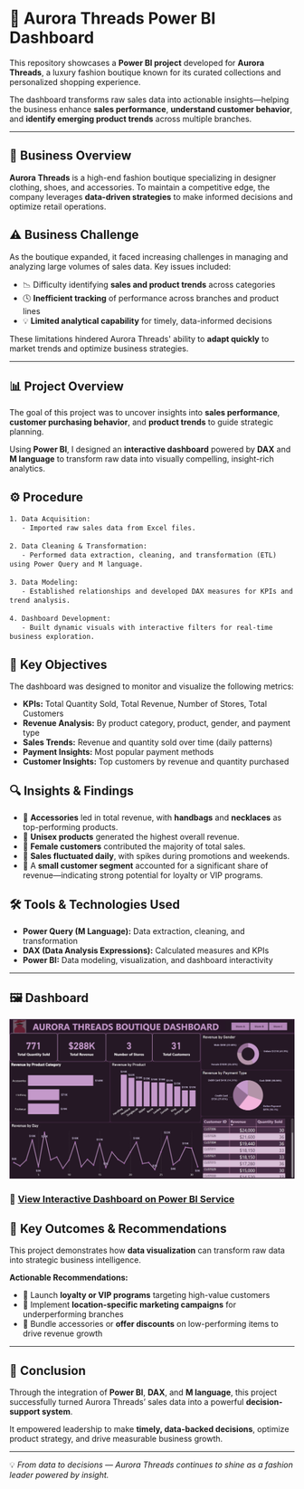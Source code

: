 # 👗 Aurora Threads Power BI Dashboard

This repository showcases a **Power BI project** developed for **Aurora Threads**, a luxury fashion boutique known for its curated collections and personalized shopping experience.  

The dashboard transforms raw sales data into actionable insights—helping the business enhance **sales performance**, **understand customer behavior**, and **identify emerging product trends** across multiple branches.

---

## 🏢 Business Overview

**Aurora Threads** is a high-end fashion boutique specializing in designer clothing, shoes, and accessories. To maintain a competitive edge, the company leverages **data-driven strategies** to make informed decisions and optimize retail operations.


## ⚠️ Business Challenge

As the boutique expanded, it faced increasing challenges in managing and analyzing large volumes of sales data. Key issues included:

- 📉 Difficulty identifying **sales and product trends** across categories  
- 🕓 **Inefficient tracking** of performance across branches and product lines  
- 💡 **Limited analytical capability** for timely, data-informed decisions  

These limitations hindered Aurora Threads' ability to **adapt quickly** to market trends and optimize business strategies.

---

## 📊 Project Overview

The goal of this project was to uncover insights into **sales performance**, **customer purchasing behavior**, and **product trends** to guide strategic planning.  

Using **Power BI**, I designed an **interactive dashboard** powered by **DAX** and **M language** to transform raw data into visually compelling, insight-rich analytics.



## ⚙️ Procedure

```text
1. Data Acquisition:
   - Imported raw sales data from Excel files.

2. Data Cleaning & Transformation:
   - Performed data extraction, cleaning, and transformation (ETL) using Power Query and M language.

3. Data Modeling:
   - Established relationships and developed DAX measures for KPIs and trend analysis.

4. Dashboard Development:
   - Built dynamic visuals with interactive filters for real-time business exploration.
```


## 🎯 Key Objectives

The dashboard was designed to monitor and visualize the following metrics:

- **KPIs:** Total Quantity Sold, Total Revenue, Number of Stores, Total Customers  
- **Revenue Analysis:** By product category, product, gender, and payment type  
- **Sales Trends:** Revenue and quantity sold over time (daily patterns)  
- **Payment Insights:** Most popular payment methods  
- **Customer Insights:** Top customers by revenue and quantity purchased  


## 🔍 Insights & Findings

- 👜 **Accessories** led in total revenue, with **handbags** and **necklaces** as top-performing products.  
- 🧥 **Unisex products** generated the highest overall revenue.  
- 👩 **Female customers** contributed the majority of total sales.  
- 📅 **Sales fluctuated daily**, with spikes during promotions and weekends.  
- 💎 A **small customer segment** accounted for a significant share of revenue—indicating strong potential for loyalty or VIP programs.  


## 🛠️ Tools & Technologies Used

- **Power Query (M Language):** Data extraction, cleaning, and transformation  
- **DAX (Data Analysis Expressions):** Calculated measures and KPIs  
- **Power BI:** Data modeling, visualization, and dashboard interactivity  


---
## 🖼 Dashboard
![Dashboard](https://github.com/UcheDataInsights/Aurora-Threads-Boutique-Power-BI-Sales-Customer-Insights-Dashboard/blob/main/Aurora%20Threads%2007_2025.png?raw=true)


### 🔗 [View Interactive Dashboard on Power BI Service](https://app.powerbi.com/view?r=eyJrIjoiZTk1OTk4OWQtMWEyNC00YmQ3LTk3MTktMTFhNWEzM2U5MzA4IiwidCI6ImZmMGYzZTNhLTNlNTMtNDU0Zi1iMmI1LTZjNjg3NTNiOGVlNCJ9)


## 🚀 Key Outcomes & Recommendations

This project demonstrates how **data visualization** can transform raw data into strategic business intelligence.

**Actionable Recommendations:**
- 💎 Launch **loyalty or VIP programs** targeting high-value customers  
- 📍 Implement **location-specific marketing campaigns** for underperforming branches  
- 👜 Bundle accessories or **offer discounts** on low-performing items to drive revenue growth  

---

## 🧠 Conclusion

Through the integration of **Power BI**, **DAX**, and **M language**, this project successfully turned Aurora Threads’ sales data into a powerful **decision-support system**.  

It empowered leadership to make **timely, data-backed decisions**, optimize product strategy, and drive measurable business growth.


---
💡 *From data to decisions — Aurora Threads continues to shine as a fashion leader powered by insight.*
